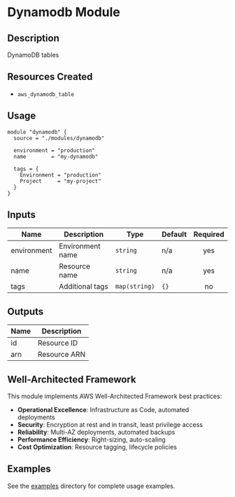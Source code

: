 # Dynamodb Module

## Description

DynamoDB tables

## Resources Created

- `aws_dynamodb_table`

## Usage

```hcl
module "dynamodb" {
  source = "./modules/dynamodb"

  environment = "production"
  name        = "my-dynamodb"

  tags = {
    Environment = "production"
    Project     = "my-project"
  }
}
```

## Inputs

| Name | Description | Type | Default | Required |
|------|-------------|------|---------|:--------:|
| environment | Environment name | `string` | n/a | yes |
| name | Resource name | `string` | n/a | yes |
| tags | Additional tags | `map(string)` | `{}` | no |

## Outputs

| Name | Description |
|------|-------------|
| id | Resource ID |
| arn | Resource ARN |

## Well-Architected Framework

This module implements AWS Well-Architected Framework best practices:

- **Operational Excellence**: Infrastructure as Code, automated deployments
- **Security**: Encryption at rest and in transit, least privilege access
- **Reliability**: Multi-AZ deployments, automated backups
- **Performance Efficiency**: Right-sizing, auto-scaling
- **Cost Optimization**: Resource tagging, lifecycle policies

## Examples

See the [examples](./examples) directory for complete usage examples.
